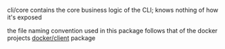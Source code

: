 cli/core contains the core business logic of the CLI; knows nothing of
how it's exposed

the file naming convention used in this package follows that of the
docker projects
[docker/client](https://github.com/docker/docker/tree/1.13.x/client)
package
